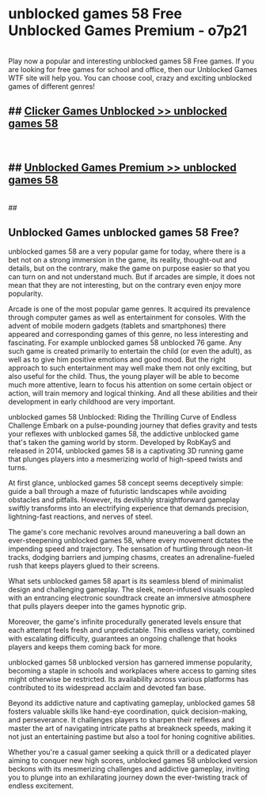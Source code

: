 # unblocked games 58 Free Unblocked Games Premium - o7p21 <br>
<br>
Play now a popular and interesting unblocked games 58 Free games. If you are looking for free games for school and office, then our Unblocked Games WTF site will help you. You can choose cool, crazy and exciting unblocked games of different genres!


## ##  [Clicker Games Unblocked >> unblocked games 58](http://freeplayer.one?title=unblocked_games_58&ref=M1)
  <br>

##  ## [Unblocked Games Premium >> unblocked games 58](http://freeplayer.one?title=unblocked_games_58&ref=M1)
  <br>
  ##



## Unblocked Games unblocked games 58 Free?

unblocked games 58 are a very popular game for today, where there is a bet not on a strong immersion in the game, its reality, thought-out and details, but on the contrary, make the game on purpose easier so that you can turn on and not understand much. But if arcades are simple, it does not mean that they are not interesting, but on the contrary even enjoy more popularity.

Arcade is one of the most popular game genres. It acquired its prevalence through computer games as well as entertainment for consoles. With the advent of mobile modern gadgets (tablets and smartphones) there appeared and corresponding games of this genre, no less interesting and fascinating. For example unblocked games 58 unblocked 76 game. Any such game is created primarily to entertain the child (or even the adult), as well as to give him positive emotions and good mood. But the right approach to such entertainment may well make them not only exciting, but also useful for the child. Thus, the young player will be able to become much more attentive, learn to focus his attention on some certain object or action, will train memory and logical thinking. And all these abilities and their development in early childhood are very important.

unblocked games 58 Unblocked: Riding the Thrilling Curve of Endless Challenge
Embark on a pulse-pounding journey that defies gravity and tests your reflexes with unblocked games 58, the addictive unblocked game that's taken the gaming world by storm. Developed by RobKayS and released in 2014, unblocked games 58 is a captivating 3D running game that plunges players into a mesmerizing world of high-speed twists and turns.

At first glance, unblocked games 58 concept seems deceptively simple: guide a ball through a maze of futuristic landscapes while avoiding obstacles and pitfalls. However, its devilishly straightforward gameplay swiftly transforms into an electrifying experience that demands precision, lightning-fast reactions, and nerves of steel.

The game's core mechanic revolves around maneuvering a ball down an ever-steepening unblocked games 58, where every movement dictates the impending speed and trajectory. The sensation of hurtling through neon-lit tracks, dodging barriers and jumping chasms, creates an adrenaline-fueled rush that keeps players glued to their screens.

What sets unblocked games 58 apart is its seamless blend of minimalist design and challenging gameplay. The sleek, neon-infused visuals coupled with an entrancing electronic soundtrack create an immersive atmosphere that pulls players deeper into the games hypnotic grip.

Moreover, the game's infinite procedurally generated levels ensure that each attempt feels fresh and unpredictable. This endless variety, combined with escalating difficulty, guarantees an ongoing challenge that hooks players and keeps them coming back for more.

unblocked games 58 unblocked version has garnered immense popularity, becoming a staple in schools and workplaces where access to gaming sites might otherwise be restricted. Its availability across various platforms has contributed to its widespread acclaim and devoted fan base.

Beyond its addictive nature and captivating gameplay, unblocked games 58 fosters valuable skills like hand-eye coordination, quick decision-making, and perseverance. It challenges players to sharpen their reflexes and master the art of navigating intricate paths at breakneck speeds, making it not just an entertaining pastime but also a tool for honing cognitive abilities.

Whether you're a casual gamer seeking a quick thrill or a dedicated player aiming to conquer new high scores, unblocked games 58 unblocked version beckons with its mesmerizing challenges and addictive gameplay, inviting you to plunge into an exhilarating journey down the ever-twisting track of endless excitement.